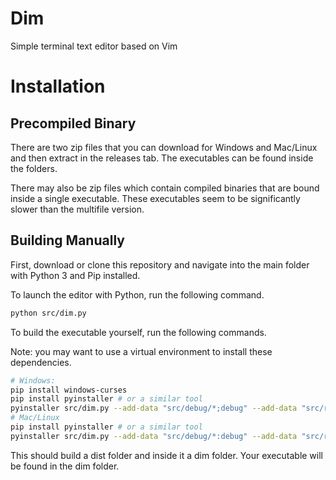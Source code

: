 # Dim

Simple terminal text editor based on Vim

# Installation

## Precompiled Binary

There are two zip files that you can download for Windows and Mac/Linux and then extract in the releases tab. The executables can be found inside the folders.

There may also be zip files which contain compiled binaries that are bound inside a single executable. These executables seem to be significantly slower than the multifile version.

## Building Manually

First, download or clone this repository and navigate into the main folder with Python 3 and Pip installed.

To launch the editor with Python, run the following command.

```bash
python src/dim.py
```

To build the executable yourself, run the following commands.

Note: you may want to use a virtual environment to install these dependencies.

```bash
# Windows:
pip install windows-curses
pip install pyinstaller # or a similar tool
pyinstaller src/dim.py --add-data "src/debug/*;debug" --add-data "src/resources/*;resources"
# Mac/Linux
pip install pyinstaller # or a similar tool
pyinstaller src/dim.py --add-data "src/debug/*:debug" --add-data "src/resources/*:resources"
```

This should build a dist folder and inside it a dim folder. Your executable will be found in the dim folder.
